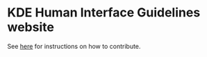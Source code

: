 # KDE Human Interface Guidelines website

See [here](https://hig.kde.org/resources/contribute.html) for instructions on how to contribute.
